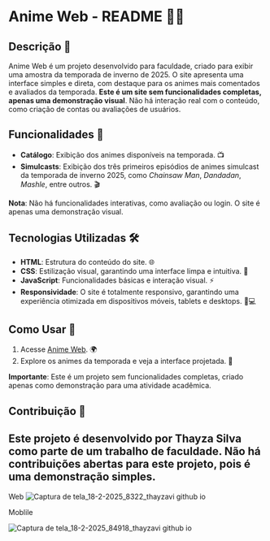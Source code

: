 # Anime Web - README 🎥🌐

## Descrição 📖

Anime Web é um projeto desenvolvido para faculdade, criado para exibir uma amostra da temporada de inverno de 2025. O site apresenta uma interface simples e direta, com destaque para os animes mais comentados e avaliados da temporada. **Este é um site sem funcionalidades completas, apenas uma demonstração visual**. Não há interação real com o conteúdo, como criação de contas ou avaliações de usuários.

## Funcionalidades 🚀

- **Catálogo**: Exibição dos animes disponíveis na temporada. 📺
- **Simulcasts**: Exibição dos três primeiros episódios de animes simulcast da temporada de inverno 2025, como *Chainsaw Man*, *Dandadan*, *Mashle*, entre outros. 🎬

**Nota**: Não há funcionalidades interativas, como avaliação ou login. O site é apenas uma demonstração visual. 

## Tecnologias Utilizadas 🛠️

- **HTML**: Estrutura do conteúdo do site. 🌐
- **CSS**: Estilização visual, garantindo uma interface limpa e intuitiva. 🎨
- **JavaScript**: Funcionalidades básicas e interação visual. ⚡
- **Responsividade**: O site é totalmente responsivo, garantindo uma experiência otimizada em dispositivos móveis, tablets e desktops. 📱💻

## Como Usar 🔧

1. Acesse [Anime Web](https://thayzavi.github.io/anime-web/). 🌍
2. Explore os animes da temporada e veja a interface projetada. 🍿

**Importante**: Este é um projeto sem funcionalidades completas, criado apenas como demonstração para uma atividade acadêmica.

## Contribuição 🤝

Este projeto é desenvolvido por Thayza Silva como parte de um trabalho de faculdade. Não há contribuições abertas para este projeto, pois é uma demonstração simples.
---
Web
![Captura de tela_18-2-2025_8322_thayzavi github io](https://github.com/user-attachments/assets/62ec8799-e3e2-456d-8e86-774c371ad52e)

Moblile

![Captura de tela_18-2-2025_84918_thayzavi github io](https://github.com/user-attachments/assets/a69893ab-559f-46ef-8414-7b0479d1ae98)
